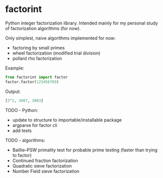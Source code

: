 # factorint
Python integer factorization library. Intended mainly for my personal study of factorization algorithms (for now).

Only simplest, naive algorithms implemented for now:
- factoring by small primes
- wheel factorization (modified trial division)
- pollard rho factorization

Example:

```Python
from factorint import factor
factor.factor(123456789)
```

Output:
```Python
[3^2, 3607, 3803]
```


TODO - Python:
- update to structure to importable/installable package
- argparse for factor cli
- add tests

TODO - algorithms:
- Baillie–PSW primality test for probable prime testing (faster than trying to factor)
- Continued fraction factorization
- Quadratic sieve factorization
- Number Field sieve factorization
